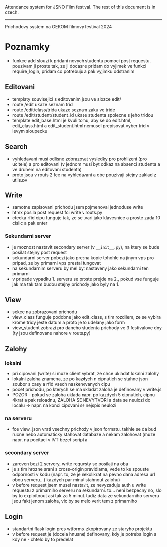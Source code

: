 Attendance system for JSNO Film festival. The rest of this document is in czech. 

---

Prichodovy system na GEKOM filmovy festival 2024

# Poznamky
- funkce add slouzi k pridani novych studentu pomoci post requestu. pouzivam ji proste tak, ze ji docasne pridam do vyjimek ve funkci require_login, pridam co potrebuju a pak vyjimku odstranim
## Editovani
- templaty souvisejici s editovanim jsou ve slozce edit/
- route /edit ukaze seznam trid
- route /edit/class/trida ukaze seznam zaku ve tride
- route /edit/student/student_id ukaze studenta spolecne s jeho tridou
- template edit_base.html je kvuli tomu, aby se do edit.html, edit_class.html a edit_student.html nemusel prepisovat vyber trid v levym sloupecku
## Search
- vyhledavani musi odlisne zobrazovat vysledky pro prohlizeni (pro ucitele) a pro editovani (v jednom musi byt odkaz na absenci studenta a ve druhem na editovani studenta)
- proto jsou v routs 2 fce na vyhledavani a obe pouzivaji stejny zaklad z utils.py
## Write
- samotne zapisovani prichodu jsem pojmenoval jednoduse write
- htmx posila post request fci write v routs.py
- ctecka rfid cipu funguje tak, ze se tvari jako klavesnice a proste zada 10 cislic a pak enter
### Sekundarni server
- je moznost nastavit secondary server (v `__init__.py`), na ktery se bude posilat stejny post request
- sekundarni server pobezi jako presna kopie tohohle na jinym vps pro pripad, ze by primarni vps prestal fungovat
- na sekundarnim serveru by mel byt nastaveny jako sekundarni ten primarni
- v pripade vypadku 1. serveru se proste prejde na 2., pokud vse funguje jak ma tak tam budou stejny prichody jako byly na 1.
## View
- sekce na zobrazovani prichodu
- view_class funguje podobne jako edit_class, s tim rozdilem, ze se vybira krome tridy jeste datum a proto je to udelany jako form
- view_student zobrazi pro daneho studenta prichody ve 3 festivalove dny (ty jsou definovane nahore v routs.py)
## Zalohy
### lokalni
- pri cipovani (write) si muze client vybrat, ze chce ukladat lokalni zalohy
- lokalni zaloha znamena, ze po kazdych n cipnutich se stahne json soubor s casy a rfid vsech naskenovanych cipu
- pocet prichodu, po kterych se ma ukladat zaloha je definovany v write.js
- POZOR - pokud se zaloha uklada napr. po kazdych 5 cipnutich, cipnu 4krat a pak reloadnu, ZALOHA SE NEVYTVORI a data se neulozi do localu => napr. na konci cipovani se nejspis neulozi
### na serveru
- fce view_json vrati vsechny prichody v json formatu. takhle se da bud rucne nebo automaticky stahovat databaze a nekam zalohovat (muze napr. na pocitaci v IVT bezet script a 
### secondary server
- zaroven bezi 2 servery, write requesty se posilaji na oba
- je s tim hrozne srani s cross-origin pravidlama, vede to ke spouste odpornosti v kodu (napr. to, ze je nekolikrat na pevno dana adresa url obou serveru...)
kazdych par minut stahnout zalohu)
- v before request jsem musel nastavit, ze nevyzaduju auth u write requestu z primarniho serveru na sekundarni. to... neni bezpecny no, slo by to exploitnout asi tak za 5 minut. tudiz data ze sekundarniho serveru jsou fakt jenom zaloha, vic by se melo verit tem z primarniho
## Login
- standartni flask login pres wtforms, zkopirovany ze staryho projektu
- v before request je (docela hnusne) definovany, kdy je potreba login a kdy ne - chtelo by to predelat

